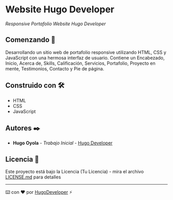 # Website Hugo Developer

_Responsive Portafolio Website Hugo Developer_

## Comenzando 🚀

Desarrollando un sitio web de portafolio responsive utilizando HTML, CSS y JavaScript con una hermosa interfaz de usuario.
Contiene un Encabezado, Inicio, Acerca de, Skills, Calificación, Servicios, Portafolio, Proyecto en mente, Testimonios, Contacto y Pie de página.

## Construido con 🛠️

- HTML
- CSS
- JavaScript

## Autores ✒️

- **Hugo Oyola** - _Trabajo Inicial_ - [Hugo Developer](https://github.com/HugoOyola)

## Licencia 📄

Este proyecto está bajo la Licencia (Tu Licencia) - mira el archivo [LICENSE.md](LICENSE.md) para detalles

---

⌨️ con ❤️ por [HugoDeveloper](https://github.com/HugoOyola/) ⚡️
